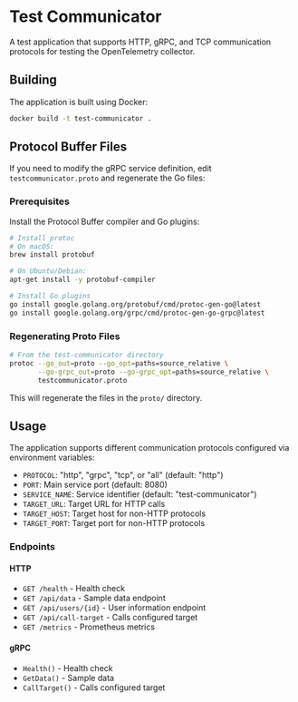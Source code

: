 # Test Communicator

A test application that supports HTTP, gRPC, and TCP communication protocols for testing the OpenTelemetry collector.

## Building

The application is built using Docker:

```bash
docker build -t test-communicator .
```

## Protocol Buffer Files

If you need to modify the gRPC service definition, edit `testcommunicator.proto` and regenerate the Go files:

### Prerequisites

Install the Protocol Buffer compiler and Go plugins:

```bash
# Install protoc
# On macOS:
brew install protobuf

# On Ubuntu/Debian:
apt-get install -y protobuf-compiler

# Install Go plugins
go install google.golang.org/protobuf/cmd/protoc-gen-go@latest
go install google.golang.org/grpc/cmd/protoc-gen-go-grpc@latest
```

### Regenerating Proto Files

```bash
# From the test-communicator directory
protoc --go_out=proto --go_opt=paths=source_relative \
       --go-grpc_out=proto --go-grpc_opt=paths=source_relative \
       testcommunicator.proto
```

This will regenerate the files in the `proto/` directory.

## Usage

The application supports different communication protocols configured via environment variables:

- `PROTOCOL`: "http", "grpc", "tcp", or "all" (default: "http")
- `PORT`: Main service port (default: 8080)
- `SERVICE_NAME`: Service identifier (default: "test-communicator")
- `TARGET_URL`: Target URL for HTTP calls
- `TARGET_HOST`: Target host for non-HTTP protocols
- `TARGET_PORT`: Target port for non-HTTP protocols

### Endpoints

#### HTTP
- `GET /health` - Health check
- `GET /api/data` - Sample data endpoint
- `GET /api/users/{id}` - User information endpoint
- `GET /api/call-target` - Calls configured target
- `GET /metrics` - Prometheus metrics

#### gRPC
- `Health()` - Health check
- `GetData()` - Sample data
- `CallTarget()` - Calls configured target
